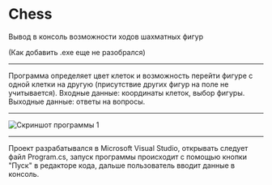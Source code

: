 # Chess
Вывод в консоль возможности ходов шахматных фигур

(Как добавить .exe еще не разобрался)
____
Программа определяет цвет клеток и возможность перейти фигуре 
с одной клетки на другую (присутствие других фигур на поле не учитывается).
Входные данные: координаты клеток, выбор фигуры.
Выходные данные: ответы на вопросы.
____
![Скриншот программы 1](https://user-images.githubusercontent.com/89964564/144281545-596089c8-6b1f-4a34-8f35-f3b59ffd97d0.png)
____
Проект разрабатывался в Microsoft Visual Studio, 
открывать следует файл Program.cs,
запуск программы происходит с помощью кнопки "Пуск" в редакторе кода,
дальше пользователь вводит данные в консоль.
